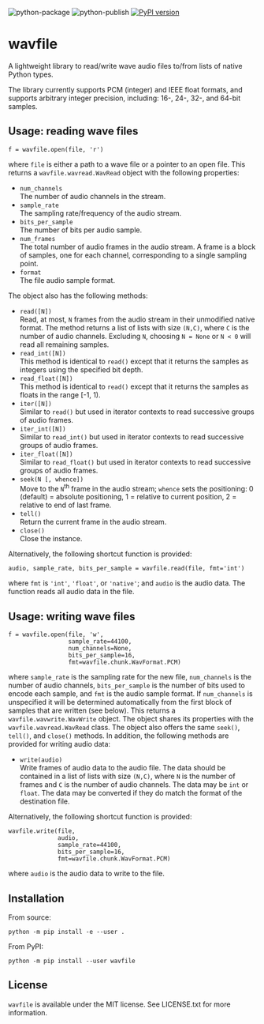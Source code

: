 ![python-package](https://github.com/chummersone/pywavfile/actions/workflows/python-package.yml/badge.svg)
![python-publish](https://github.com/chummersone/pywavfile/actions/workflows/python-publish.yml/badge.svg)
[![PyPI version](https://badge.fury.io/py/wavfile.svg)](https://pypi.org/project/wavfile/)

# wavfile

A lightweight library to read/write wave audio files to/from lists of native Python types.

The library currently supports PCM (integer) and IEEE float formats, and supports arbitrary integer
precision, including: 16-, 24-, 32-, and 64-bit samples.

## Usage: reading wave files

```
f = wavfile.open(file, 'r')
```

where `file` is either a path to a wave file or a pointer to an open file. This returns a
`wavfile.wavread.WavRead` object with the following properties:
* `num_channels`  
The number of audio channels in the stream.
* `sample_rate`  
The sampling rate/frequency of the audio stream.
* `bits_per_sample`  
The number of bits per audio sample.
* `num_frames`  
The total number of audio frames in the audio stream. A frame is a block of samples, one for each
channel, corresponding to a single sampling point.
* `format`  
The file audio sample format.

The object also has the following methods:
* `read([N])`  
Read, at most, `N` frames from the audio stream in their unmodified native format. The method
returns a list of lists with size `(N,C)`, where `C` is the number of audio channels. Excluding `N`,
choosing `N = None` or `N < 0` will read all remaining samples.
* `read_int([N])`  
This method is identical to `read()` except that it returns the samples as integers using the
specified bit depth.
* `read_float([N])`  
This method is identical to `read()` except that it returns the samples as floats in the range
[-1, 1).
* `iter([N])`  
Similar to `read()` but used in iterator contexts to read successive groups of audio frames.
* `iter_int([N])`  
Similar to `read_int()` but used in iterator contexts to read successive groups of audio frames.
* `iter_float([N])`  
Similar to `read_float()` but used in iterator contexts to read successive groups of audio frames.
* `seek(N [, whence])`  
Move to the `N`<sup>th</sup> frame in the audio stream; `whence` sets the positioning: 0 (default) =
absolute positioning, 1 = relative to current position, 2 = relative to end of last frame.
* `tell()`  
Return the current frame in the audio stream.
* `close()`  
Close the instance.

Alternatively, the following shortcut function is provided:

    audio, sample_rate, bits_per_sample = wavfile.read(file, fmt='int')

where `fmt` is `'int'`, `'float'`, or `'native'`; and `audio` is the audio data. The function reads
all audio data in the file.

## Usage: writing wave files

```
f = wavfile.open(file, 'w',
                 sample_rate=44100,
                 num_channels=None,
                 bits_per_sample=16,
                 fmt=wavfile.chunk.WavFormat.PCM)
```

where `sample_rate` is the sampling rate for the new file, `num_channels` is the number of audio
channels, `bits_per_sample` is the number of bits used to encode each sample, and `fmt` is the audio
sample format. If `num_channels` is unspecified it will be determined automatically from the first
block of samples that are written (see below). This returns a `wavfile.wavwrite.WavWrite` object.
The object shares its properties with the `wavfile.wavread.WavRead` class. The object also offers
the same `seek()`, `tell()`, and `close()` methods. In addition, the following methods are provided
for writing audio data:
* `write(audio)`  
Write frames of audio data to the audio file. The data should be contained in a list of lists with
size `(N,C)`, where `N` is the number of frames and `C` is the number of audio channels. The data
may be `int` or `float`. The data may be converted if they do match the format of the destination
file.
  
Alternatively, the following shortcut function is provided:

    wavfile.write(file,
                  audio,
                  sample_rate=44100,
                  bits_per_sample=16,
                  fmt=wavfile.chunk.WavFormat.PCM)

where `audio` is the audio data to write to the file.

## Installation

From source:
```
python -m pip install -e --user .
```

From PyPI:
```
python -m pip install --user wavfile
```

## License

`wavfile` is available under the MIT license. See LICENSE.txt for more information.
